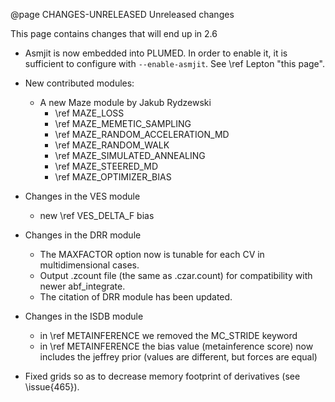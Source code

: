 @page CHANGES-UNRELEASED Unreleased changes

This page contains changes that will end up in 2.6

- Asmjit is now embedded into PLUMED. In order to enable it, it is sufficient to configure with `--enable-asmjit`. See \ref Lepton "this page".

- New contributed modules:
  - A new Maze module by Jakub Rydzewski
     - \ref MAZE_LOSS
     - \ref MAZE_MEMETIC_SAMPLING
     - \ref MAZE_RANDOM_ACCELERATION_MD
     - \ref MAZE_RANDOM_WALK
     - \ref MAZE_SIMULATED_ANNEALING
     - \ref MAZE_STEERED_MD
     - \ref MAZE_OPTIMIZER_BIAS

- Changes in the VES module
  - new \ref VES_DELTA_F bias

- Changes in the DRR module
  - The MAXFACTOR option now is tunable for each CV in multidimensional cases.
  - Output .zcount file (the same as .czar.count) for compatibility with newer abf_integrate.
  - The citation of DRR module has been updated.

- Changes in the ISDB module
  - in \ref METAINFERENCE we removed the MC_STRIDE keyword
  - in \ref METAINFERENCE the bias value (metainference score) now includes the jeffrey prior (values are different, but forces are equal)


- Fixed grids so as to decrease memory footprint of derivatives (see \issue{465}).
  

